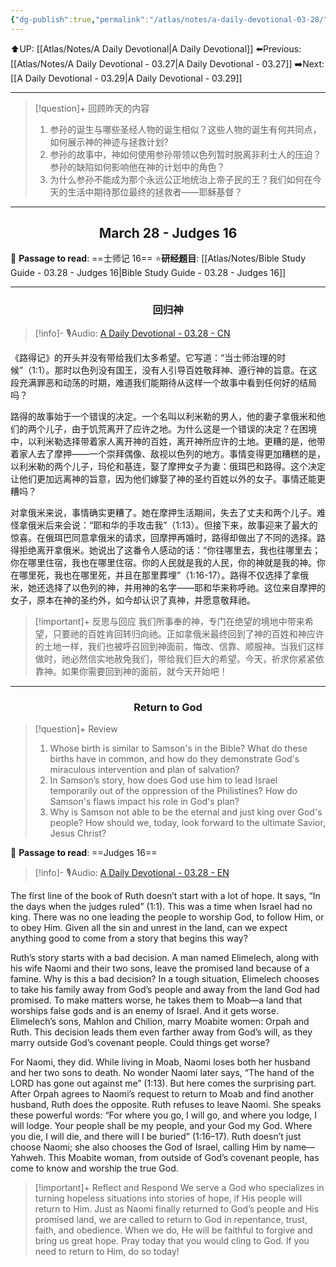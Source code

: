```yaml
---
{"dg-publish":true,"permalink":"/atlas/notes/a-daily-devotional-03-28/"}
---
```


 ⬆️UP: [[Atlas/Notes/A Daily Devotional\|A Daily Devotional]]
⬅️Previous: [[Atlas/Notes/A Daily Devotional - 03.27\|A Daily Devotional - 03.27]]
➡️Next: [[A Daily Devotional - 03.29\|A Daily Devotional - 03.29]]

---

> [!question]+ 回顾昨天的内容
> 1. 参孙的诞生与哪些圣经人物的诞生相似？这些人物的诞生有何共同点，如何展示神的神迹与拯救计划?
> 2. ⁠参孙的故事中，神如何使用参孙带领以色列暂时脱离非利士人的压迫？参孙的缺陷如何影响他在神的计划中的角色？
> 3. 为什么参孙不能成为那个永远公正地统治上帝子民的王？我们如何在今天的生活中期待那位最终的拯救者——耶稣基督？


---
## <center>March 28 -  Judges 16</center>

📖 **Passage to read**: ==士师记 16==
⭐**研经题目**: [[Atlas/Notes/Bible Study Guide - 03.28 - Judges 16\|Bible Study Guide - 03.28 - Judges 16]]

---
### <center>回归神</center>

> [!info]- 🎙️Audio: [A Daily Devotional - 03.28 - CN]()

《路得记》的开头并没有带给我们太多希望。它写道：“当士师治理的时候”（1:1）。那时以色列没有国王，没有人引导百姓敬拜神、遵行神的旨意。在这段充满罪恶和动荡的时期，难道我们能期待从这样一个故事中看到任何好的结局吗？

路得的故事始于一个错误的决定。一个名叫以利米勒的男人，他的妻子拿俄米和他们的两个儿子，由于饥荒离开了应许之地。为什么这是一个错误的决定？在困境中，以利米勒选择带着家人离开神的百姓，离开神所应许的土地。更糟的是，他带着家人去了摩押——一个崇拜偶像、敌视以色列的地方。事情变得更加糟糕的是，以利米勒的两个儿子，玛伦和基连，娶了摩押女子为妻：俄珥巴和路得。这个决定让他们更加远离神的旨意，因为他们嫁娶了神的圣约百姓以外的女子。事情还能更糟吗？

对拿俄米来说，事情确实更糟了。她在摩押生活期间，失去了丈夫和两个儿子。难怪拿俄米后来会说：“耶和华的手攻击我”（1:13）。但接下来，故事迎来了最大的惊喜。在俄珥巴同意拿俄米的请求，回摩押再婚时，路得却做出了不同的选择。路得拒绝离开拿俄米。她说出了这番令人感动的话：“你往哪里去，我也往哪里去；你在哪里住宿，我也在哪里住宿。你的人民就是我的人民，你的神就是我的神。你在哪里死，我也在哪里死，并且在那里葬埋”（1:16-17）。路得不仅选择了拿俄米，她还选择了以色列的神，并用神的名字——耶和华来称呼祂。这位来自摩押的女子，原本在神的圣约外，如今却认识了真神，并愿意敬拜祂。

> [!important]+ 反思与回应
我们所事奉的神，专门在绝望的境地中带来希望，只要祂的百姓肯回转归向祂。正如拿俄米最终回到了神的百姓和神应许的土地一样，我们也被呼召回到神面前，悔改、信靠、顺服神。当我们这样做时，祂必然信实地赦免我们，带给我们巨大的希望。今天，祈求你紧紧依靠神。如果你需要回到神的面前，就今天开始吧！

---
### <center>Return to God</center>

> [!question]+ Review
> 1. Whose birth is similar to Samson's in the Bible? What do these births have in common, and how do they demonstrate God's miraculous intervention and plan of salvation?
> 2. In Samson’s story, how does God use him to lead Israel temporarily out of the oppression of the Philistines? How do Samson's flaws impact his role in God's plan?
> 3. Why is Samson not able to be the eternal and just king over God's people? How should we, today, look forward to the ultimate Savior, Jesus Christ?

📖 **Passage to read**: ==Judges 16==

> [!info]- 🎙️Audio: [A Daily Devotional - 03.28 - EN]()  

The first line of the book of Ruth doesn’t start with a lot of hope. It says, “In the days when the judges ruled” (1:1). This was a time when Israel had no king. There was no one leading the people to worship God, to follow Him, or to obey Him. Given all the sin and unrest in the land, can we expect anything good to come from a story that begins this way?

Ruth’s story starts with a bad decision. A man named Elimelech, along with his wife Naomi and their two sons, leave the promised land because of a famine. Why is this a bad decision? In a tough situation, Elimelech chooses to take his family away from God’s people and away from the land God had promised. To make matters worse, he takes them to Moab—a land that worships false gods and is an enemy of Israel. And it gets worse. Elimelech’s sons, Mahlon and Chilion, marry Moabite women: Orpah and Ruth. This decision leads them even farther away from God’s will, as they marry outside God’s covenant people. Could things get worse?

For Naomi, they did. While living in Moab, Naomi loses both her husband and her two sons to death. No wonder Naomi later says, “The hand of the LORD has gone out against me” (1:13). But here comes the surprising part. After Orpah agrees to Naomi’s request to return to Moab and find another husband, Ruth does the opposite. Ruth refuses to leave Naomi. She speaks these powerful words: “For where you go, I will go, and where you lodge, I will lodge. Your people shall be my people, and your God my God. Where you die, I will die, and there will I be buried” (1:16–17). Ruth doesn’t just choose Naomi; she also chooses the God of Israel, calling Him by name—Yahweh. This Moabite woman, from outside of God’s covenant people, has come to know and worship the true God.

> [!important]+ Reflect and Respond
We serve a God who specializes in turning hopeless situations into stories of hope, if His people will return to Him. Just as Naomi finally returned to God’s people and His promised land, we are called to return to God in repentance, trust, faith, and obedience. When we do, He will be faithful to forgive and bring us great hope. Pray today that you would cling to God. If you need to return to Him, do so today!





























